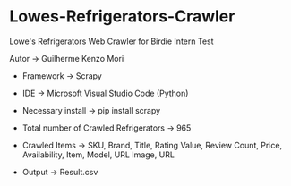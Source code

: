 # Lowes-Refrigerators-Crawler
Lowe's Refrigerators Web Crawler for Birdie Intern Test


Autor -> Guilherme Kenzo Mori


* Framework -> Scrapy


* IDE -> Microsoft Visual Studio Code (Python)


* Necessary install -> pip install scrapy


* Total number of Crawled Refrigerators -> 965


* Crawled Items -> SKU, Brand, Title, Rating Value, Review Count, Price, Availability, Item, Model, URL Image, URL


* Output -> Result.csv



